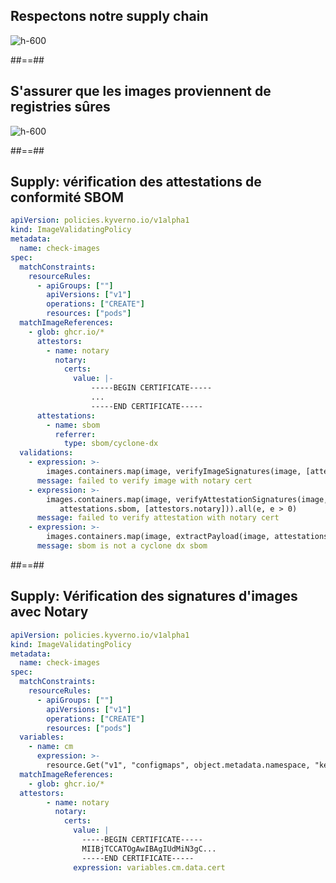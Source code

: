 
<!-- .slide: class="flex-row center" data-background="./assets/volcamp/bkgnd-main2.png"-->
## Respectons notre supply chain
![h-600](./assets/techready/origine-image.png)

##==##

<!-- .slide: class="flex-row center" data-background="./assets/volcamp/bkgnd-main2.png"-->
## S'assurer que les images proviennent de registries sûres
![h-600](./assets/techready/origine-image.png)



##==##
<!-- .slide: class="with-code-dark max-height" data-background="./assets/volcamp/bkgnd-main2.png"-->
## Supply: vérification des attestations de conformité SBOM

```yaml [2,4,12-15,22-23,26]
apiVersion: policies.kyverno.io/v1alpha1
kind: ImageValidatingPolicy
metadata:
  name: check-images
spec:
  matchConstraints:
    resourceRules:
      - apiGroups: [""]
        apiVersions: ["v1"]
        operations: ["CREATE"]
        resources: ["pods"]
  matchImageReferences:
    - glob: ghcr.io/*
      attestors:
        - name: notary
          notary:
            certs:
              value: |-
                  -----BEGIN CERTIFICATE-----
                  ...
                  -----END CERTIFICATE-----
      attestations:
        - name: sbom
          referrer:
            type: sbom/cyclone-dx
  validations:
    - expression: >-
        images.containers.map(image, verifyImageSignatures(image, [attestors.notary])).all(e, e > 0)
      message: failed to verify image with notary cert
    - expression: >-
        images.containers.map(image, verifyAttestationSignatures(image, 
           attestations.sbom, [attestors.notary])).all(e, e > 0)
      message: failed to verify attestation with notary cert
    - expression: >-
        images.containers.map(image, extractPayload(image, attestations.sbom).bomFormat == 'CycloneDX').all(e, e)
      message: sbom is not a cyclone dx sbom
```


##==##
<!-- .slide: class="with-code-dark max-height" data-background="./assets/volcamp/bkgnd-main2.png"-->
## Supply: Vérification des signatures d'images avec Notary
```yaml [2,12-13,16-17,26]
apiVersion: policies.kyverno.io/v1alpha1
kind: ImageValidatingPolicy
metadata:
  name: check-images
spec:
  matchConstraints:
    resourceRules:
      - apiGroups: [""]
        apiVersions: ["v1"]
        operations: ["CREATE"]
        resources: ["pods"]
  variables:
    - name: cm
      expression: >-
        resource.Get("v1", "configmaps", object.metadata.namespace, "keys")
  matchImageReferences:
    - glob: ghcr.io/*                         
  attestors:
        - name: notary
          notary:
            certs:
              value: |
                -----BEGIN CERTIFICATE-----
                MIIBjTCCATOgAwIBAgIUdMiN3gC...
                -----END CERTIFICATE-----
              expression: variables.cm.data.cert
```

